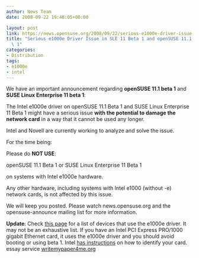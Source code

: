 ```yaml
---
author: News Team
date: 2008-09-22 19:48:05+00:00

layout: post
link: https://news.opensuse.org/2008/09/22/serious-e1000e-driver-issue-in-sle-11-beta-1-and-opensuse-111-beta-1/
title: "Serious e1000e Driver Issue in SLE 11 Beta 1 and openSUSE 11.1 Beta\
  \ 1"
categories:
- Distribution
tags:
- e1000e
- intel
---
```

We have an important announcement regarding **openSUSE 11.1 beta 1** and **SUSE Linux Enterprise 11 beta 1**:

The Intel e1000e driver on openSUSE 11.1 Beta 1 and SUSE Linux Enterprise 11 Beta 1 might have a serious issue **with the potential to damage the network card** in a way that it cannot be used any longer.

Intel and Novell are currently working to analyze and solve the issue.

For the time being:

Please do **NOT USE**:

openSUSE 11.1 Beta 1
or
SUSE Linux Enterprise 11 Beta 1

on systems with Intel e1000e hardware.

Any other hardware, including systems with Intel e1000 (without -e) network cards, is not affected by this issue.

We will keep you posted. Please watch news.opensuse.org and the opensuse-announce mailing list for more information.

**Update**: Check [this page](http://cateee.net/lkddb/web-lkddb/E1000E.html) for a list of devices that use the e1000e driver. It may not be an exhaustive list. If you have an Intel PCI Express PRO/1000 gigabit Ethernet card, it uses the e1000e driver and you should avoid booting or using beta 1. Intel [has instructions](http://support.intel.com/support/network/sb/cs-008441.htm) on how to identify your card. essay service [writemypaper4me.org](https://writemypaper4me.org/)		
